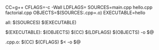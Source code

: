 CC=g++
CFLAGS=-c -Wall
LDFLAGS=
SOURCES=main.cpp hello.cpp factorial.cpp
OBJECTS=$(SOURCES:.cpp=.o)
EXECUTABLE=hello

all: $(SOURCES) $(EXECUTABLE)
	
$(EXECUTABLE): $(OBJECTS)
	$(CC) $(LDFLAGS) $(OBJECTS) -o $@

.cpp.o:
	$(CC) $(CFLAGS) $< -o $@